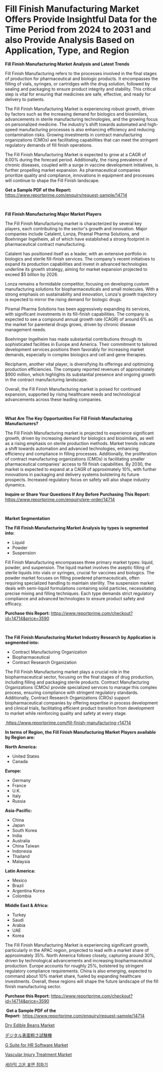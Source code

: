 <p><h1>Fill Finish Manufacturing Market Offers Provide Insightful Data for the Time Period from 2024 to 2031 and also Provide Analysis Based on Application, Type, and Region</h1></p><p><strong>Fill Finish Manufacturing Market Analysis and Latest Trends</strong></p>
<p><p>Fill Finish Manufacturing refers to the processes involved in the final stages of production for pharmaceutical and biologic products. It encompasses the filling of vials, syringes, or cartridges with the drug solution, followed by sealing and packaging to ensure product integrity and stability. This critical step is vital for ensuring that medicines are safe, effective, and ready for delivery to patients.</p><p>The Fill Finish Manufacturing Market is experiencing robust growth, driven by factors such as the increasing demand for biologics and biosimilars, advancements in sterile manufacturing technologies, and the growing focus on personalized medicine. The industry's shift towards automated and high-speed manufacturing processes is also enhancing efficiency and reducing contamination risks. Growing investments in contract manufacturing organizations (CMOs) are facilitating capabilities that can meet the stringent regulatory demands of fill finish operations.</p><p>The Fill Finish Manufacturing Market is expected to grow at a CAGR of 8.00% during the forecast period. Additionally, the rising prevalence of chronic diseases, coupled with a surge in vaccine development initiatives, is further propelling market expansion. As pharmaceutical companies prioritize quality and compliance, innovations in equipment and processes will continue to shape the Fill Finish landscape.</p></p>
<p><strong>Get a Sample PDF of the Report:&nbsp;</strong> <a href="https://www.reportprime.com/enquiry/request-sample/14714">https://www.reportprime.com/enquiry/request-sample/14714</a></p>
<p>&nbsp;</p>
<p><strong>Fill Finish Manufacturing Major Market Players</strong></p>
<p><p>The Fill Finish Manufacturing market is characterized by several key players, each contributing to the sector's growth and innovation. Major companies include Catalent, Lonza, Piramal Pharma Solutions, and Boehringer Ingelheim, all of which have established a strong footprint in pharmaceutical contract manufacturing.</p><p>Catalent has positioned itself as a leader, with an extensive portfolio in biologics and sterile fill-finish services. The company's recent initiatives to expand its production capabilities and invest in advanced technologies underline its growth strategy, aiming for market expansion projected to exceed $5 billion by 2026.</p><p>Lonza remains a formidable competitor, focusing on developing custom manufacturing solutions for biopharmaceuticals and small molecules. With a strong emphasis on sustainability and innovation, Lonza's growth trajectory is expected to mirror the rising demand for biologic drugs.</p><p>Piramal Pharma Solutions has been aggressively expanding its services, with significant investments in its fill-finish capabilities. The company is expected to see a compound annual growth rate (CAGR) of around 6% as the market for parenteral drugs grows, driven by chronic disease management needs.</p><p>Boehringer Ingelheim has made substantial contributions through its sophisticated facilities in Europe and America. Their commitment to tailored development services positions them favorably for increasing market demands, especially in complex biologics and cell and gene therapies.</p><p>Recipharm, another vital player, is diversifying its offerings and optimizing production efficiencies. The company reported revenues of approximately $900 million, which highlights its substantial presence and ongoing growth in the contract manufacturing landscape.</p><p>Overall, the Fill Finish Manufacturing market is poised for continued expansion, supported by rising healthcare needs and technological advancements across these leading companies.</p></p>
<p>&nbsp;</p>
<p><strong>What Are The Key Opportunities For Fill Finish Manufacturing Manufacturers?</strong></p>
<p><p>The Fill Finish Manufacturing market is projected to experience significant growth, driven by increasing demand for biologics and biosimilars, as well as a rising emphasis on sterile production methods. Market trends indicate a shift towards automation and advanced technologies, enhancing efficiency and compliance in filling processes. Additionally, the proliferation of contract manufacturing organizations (CMOs) is facilitating smaller pharmaceutical companies' access to fill finish capabilities. By 2030, the market is expected to expand at a CAGR of approximately 10%, with further innovations in packaging and delivery systems bolstering its future prospects. Increased regulatory focus on safety will also shape industry dynamics.</p></p>
<p><strong>Inquire or Share Your Questions If Any Before Purchasing This Report:</strong> <a href="https://www.reportprime.com/enquiry/pre-order/14714">https://www.reportprime.com/enquiry/pre-order/14714</a></p>
<p>&nbsp;</p>
<p><strong>Market Segmentation</strong></p>
<p><strong>The Fill Finish Manufacturing Market Analysis by types is segmented into:</strong></p>
<p><ul><li>Liquid</li><li>Powder</li><li>Suspension</li></ul></p>
<p><p>Fill Finish Manufacturing encompasses three primary market types: liquid, powder, and suspension. The liquid market involves the aseptic filling of sterile liquids into vials or syringes, crucial for vaccines and biologics. The powder market focuses on filling powdered pharmaceuticals, often requiring specialized handling to maintain sterility. The suspension market deals with semi-liquid formulations containing solid particles, necessitating precise mixing and filling techniques. Each type demands strict regulatory compliance and advanced technologies to ensure product safety and efficacy.</p></p>
<p><strong>Purchase this Report:&nbsp;</strong><a href="https://www.reportprime.com/checkout?id=14714&price=3590">https://www.reportprime.com/checkout?id=14714&price=3590</a></p>
<p>&nbsp;</p>
<p><strong>The Fill Finish Manufacturing Market Industry Research by Application is segmented into:</strong></p>
<p><ul><li>Contract Manufacturing Organization</li><li>Biopharmaceutical</li><li>Contract Research Organization</li></ul></p>
<p><p>The Fill Finish Manufacturing market plays a crucial role in the biopharmaceutical sector, focusing on the final stages of drug production, including filling and packaging sterile products. Contract Manufacturing Organizations (CMOs) provide specialized services to manage this complex process, ensuring compliance with stringent regulatory standards. Additionally, Contract Research Organizations (CROs) support biopharmaceutical companies by offering expertise in process development and clinical trials, facilitating efficient product transition from development to market while reinforcing quality and safety at every stage.</p></p>
<p><a href="https://www.reportprime.com/fill-finish-manufacturing-r14714">&nbsp;https://www.reportprime.com/fill-finish-manufacturing-r14714</a></p>
<p><strong>In terms of Region, the Fill Finish Manufacturing Market Players available by Region are:</strong></p>
<p>
    <p> <strong> North America: </strong>
        <ul>
            <li>United States</li>
            <li>Canada</li>
        </ul>
        </p> 
    <p> <strong> Europe: </strong>
        <ul>
            <li>Germany</li>
            <li>France</li>
            <li>U.K.</li>
            <li>Italy</li>
            <li>Russia</li>
        </ul>
        </p> 
    <p> <strong> Asia-Pacific: </strong>
        <ul>
            <li>China</li>
            <li>Japan</li>
            <li>South Korea</li>
            <li>India</li>
            <li>Australia</li>
            <li>China Taiwan</li>
            <li>Indonesia</li>
            <li>Thailand</li>
            <li>Malaysia</li>
        </ul>
        </p> 
    <p> <strong> Latin America: </strong>
        <ul>
            <li>Mexico</li>
            <li>Brazil</li>
            <li>Argentina Korea</li>
            <li>Colombia</li>
        </ul>
        </p> 
    <p> <strong> Middle East & Africa: </strong>
        <ul>
            <li>Turkey</li>
            <li>Saudi</li>
            <li>Arabia</li>
            <li>UAE</li>
            <li>Korea</li>
        </ul>
    </p>
    </p>
<p><p>The Fill Finish Manufacturing Market is experiencing significant growth, particularly in the APAC region, projected to lead with a market share of approximately 35%. North America follows closely, capturing around 30%, driven by technological advancements and increasing biopharmaceutical production. Europe accounts for roughly 25%, bolstered by stringent regulatory compliance requirements. China is also emerging, expected to command about 10% market share, fueled by expanding healthcare investments. Overall, these regions will shape the future landscape of the fill finish manufacturing sector.</p></p>
<p><strong>Purchase this Report: </strong><a href="https://www.reportprime.com/checkout?id=14714&price=3590">https://www.reportprime.com/checkout?id=14714&price=3590</a></p>
<p>&nbsp;<strong>Get a Sample PDF of the Report:&nbsp;&nbsp;</strong><a href="https://www.reportprime.com/enquiry/request-sample/14714">https://www.reportprime.com/enquiry/request-sample/14714</a></p>
<p><strong></strong></p>
<p><p><a href="https://issuu.com/reportprime-2/docs/dry-edible-beans-market-size-2030.p_65a3f44dbb39ee">Dry Edible Beans Market</a></p><p><a href="https://medium.com/@marlanamarvn/digital-surface-roughness-testers-fa90a2dba11c">デジタル表面粗さ試験機</a></p><p><a href="https://www.linkedin.com/pulse/driving-factors-behind-g-suite-hr-software-market-trends-applications-z10xc?trackingId=a5p4ztdISzeffNxyBXM4Ng%3D%3D">G Suite for HR Software Market</a></p><p><a href="https://github.com/SamiaChowdhury801/Market-Research-Report-List-1/blob/main/vascular-injury-treatment-market.md">Vascular Injury Treatment Market</a></p><p><a href="https://medium.com/@wallacbahrtyinger567686/%EC%84%B8%EA%B3%84-ceramic-hot-surface-igniters-market-%EC%9D%80-2024%EC%97%90%EC%84%9C-2031%EB%A1%9C-%EC%97%B0%ED%8F%89%EA%B7%A0-%EC%A6%9D%EA%B0%80%EC%9C%A8%EC%9D%84-%EB%B3%B4%EC%9D%BC-%EA%B2%83%EC%9C%BC%EB%A1%9C-%EC%98%88%EC%83%81%EB%90%A9%EB%8B%88%EB%8B%A4-ccafaac3484e">세라믹 고온 표면 점화기</a></p></p>